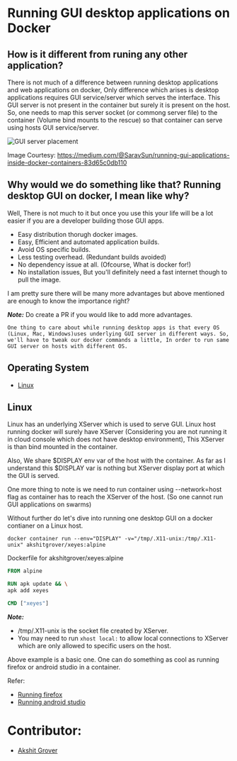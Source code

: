 # Running GUI desktop applications on Docker

## How is it  different from runing any other application?

There is not much of a difference between running desktop applications and web applications on docker, Only difference which arises is desktop applications requires GUI service/server which serves the interface. This GUI server is not present in the container but surely it is present on the host. So, one needs to map this server socket (or commong server file) to the container (Volume bind mounts to the rescue) so that container can serve using hosts GUI service/server.

![GUI server placement](https://raw.githubusercontent.com/akshitgrover/dockerlabs/master/beginners/images/desktop-gui.png)

Image Courtesy: https://medium.com/@SaravSun/running-gui-applications-inside-docker-containers-83d65c0db110

## Why would we do something like that? Running desktop GUI on docker, I mean like why?

Well, There is not much to it but once you use this your life will be a lot easier if you are a developer building those GUI apps.

- Easy distribution thorugh docker images.
- Easy, Efficient and automated application builds.
- Avoid OS specific builds.
- Less testing overhead. (Redundant builds avoided)
- No dependency issue at all. (Ofcourse, What is docker for!)
- No installation issues, But you'll definitely need a fast internet though to pull the image.

I am pretty sure there will be many more advantages but above mentioned are enough to know the importance right?

***Note:*** Do create a PR if you would like to add more advantages.

`
One thing to care about while running desktop apps is that every OS (Linux, Mac, Windows)uses underlying GUI server in different ways. So, we'll have to tweak our docker commands a little, In order to run same GUI server on hosts with different OS.
`

## Operating System

- [Linux](#linux)

## Linux

Linux has an underlying XServer which is used to serve GUI. Linux host running docker will surely have XServer (Considering you are not running it in cloud console which does not have desktop environment), This XServer is than bind mounted in the container.

Also, We share $DISPLAY env var of the host with the container. As far as I understand this $DISPLAY var is nothing but XServer display port at which the GUI is served.

One more thing to note is we need to run container using --network=host flag as container has to reach the XServer of the host. (So one cannot run GUI applications on swarms)

Without further do let's dive into running one desktop GUI on a docker contianer on a Linux host.

```
docker container run --env="DISPLAY" -v="/tmp/.X11-unix:/tmp/.X11-unix" akshitgrover/xeyes:alpine
```

Dockerfile for akshitgrover/xeyes:alpine
```Dockerfile
FROM alpine

RUN apk update && \
apk add xeyes

CMD ["xeyes"]
```

***Note:*** 
- /tmp/.X11-unix is the socket file created by XServer.
- You may need to run `xhost local:` to allow local connections to XServer which are only allowed to specific users on the host.

Above example is a basic one. One can do something as cool as running firefox or android studio in a container.

Refer:

- [Running firefox](http://fabiorehm.com/blog/2014/09/11/running-gui-apps-with-docker/)
- [Running android studio](https://medium.com/@SaravSun/running-gui-applications-inside-docker-containers-83d65c0db110)


# Contributor:

- [Akshit Grover](https://www.linkedin.com/in/akshit-grover/)